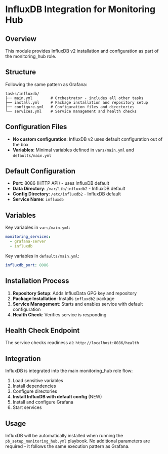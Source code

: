 # InfluxDB Integration for Monitoring Hub

## Overview
This module provides InfluxDB v2 installation and configuration as part of the monitoring_hub role.

## Structure
Following the same pattern as Grafana:

```
tasks/influxdb/
├── main.yml        # Orchestrator - includes all other tasks
├── install.yml     # Package installation and repository setup
├── configure.yml   # Configuration files and directories
└── services.yml    # Service management and health checks
```

## Configuration Files
- **No custom configuration**: InfluxDB v2 uses default configuration out of the box
- **Variables**: Minimal variables defined in `vars/main.yml` and `defaults/main.yml`

## Default Configuration
- **Port**: 8086 (HTTP API) - uses InfluxDB default
- **Data Directory**: `/var/lib/influxdb2` - InfluxDB default
- **Config Directory**: `/etc/influxdb2` - InfluxDB default  
- **Service Name**: `influxdb`

## Variables
Key variables in `vars/main.yml`:
```yaml
monitoring_services:
  - grafana-server
  - influxdb
```

Key variables in `defaults/main.yml`:
```yaml
influxdb_port: 8086
```

## Installation Process
1. **Repository Setup**: Adds InfluxData GPG key and repository
2. **Package Installation**: Installs `influxdb2` package
3. **Service Management**: Starts and enables service with default configuration
4. **Health Check**: Verifies service is responding

## Health Check Endpoint
The service checks readiness at: `http://localhost:8086/health`

## Integration
InfluxDB is integrated into the main monitoring_hub role flow:
1. Load sensitive variables
2. Install dependencies
3. Configure directories
4. **Install InfluxDB with default config** (NEW)
5. Install and configure Grafana
6. Start services

## Usage
InfluxDB will be automatically installed when running the `pb_setup_monitoring_hub.yml` playbook.
No additional parameters are required - it follows the same execution pattern as Grafana.